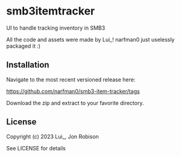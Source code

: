smb3itemtracker
===============

UI to handle tracking inventory in SMB3

All the code and assets were made by Lui_!
narfman0 just uselessly packaged it :)

Installation
------------

Navigate to the most recent versioned release here:

https://github.com/narfman0/smb3-item-tracker/tags

Download the zip and extract to your favorite directory.

License
-------

Copyright (c) 2023 Lui_, Jon Robison

See LICENSE for details
